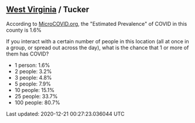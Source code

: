 
## [West Virginia](/united-states/west-virginia) / Tucker

According to [MicroCOVID.org](http://microcovid.org),
the "Estimated Prevalence" of COVID in this county is 1.6%

If you interact with a certain number of people in this location
(all at once in a group, or spread out across the day), what is the chance that
1 or more of them has COVID?

- 1 person: 1.6%
- 2 people: 3.2%
- 3 people: 4.8%
- 5 people: 7.9%
- 10 people: 15.1%
- 25 people: 33.7%
- 100 people: 80.7%

Last updated: 2020-12-21 00:27:23.036044 UTC
